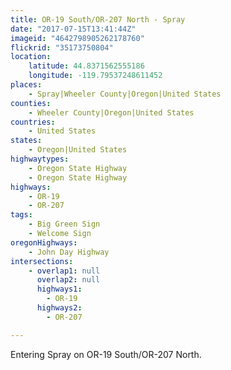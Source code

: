 ```yaml
---
title: OR-19 South/OR-207 North - Spray
date: "2017-07-15T13:41:44Z"
imageid: "4642798905262178760"
flickrid: "35173750804"
location:
    latitude: 44.8371562555186
    longitude: -119.79537248611452
places:
    - Spray|Wheeler County|Oregon|United States
counties:
    - Wheeler County|Oregon|United States
countries:
    - United States
states:
    - Oregon|United States
highwaytypes:
    - Oregon State Highway
    - Oregon State Highway
highways:
    - OR-19
    - OR-207
tags:
    - Big Green Sign
    - Welcome Sign
oregonHighways:
    - John Day Highway
intersections:
    - overlap1: null
      overlap2: null
      highways1:
        - OR-19
      highways2:
        - OR-207

---
```

Entering Spray on OR-19 South/OR-207 North.
